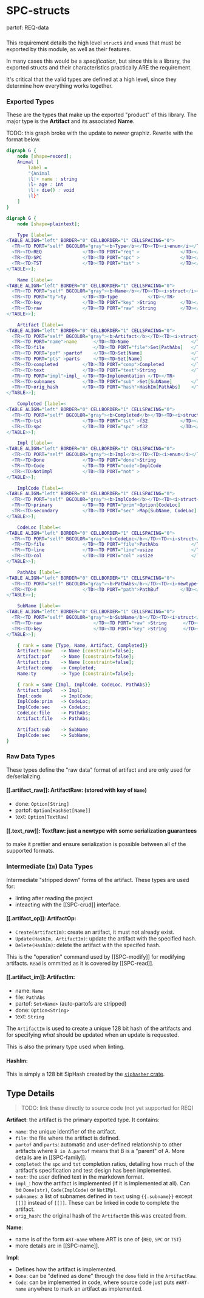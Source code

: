 # SPC-structs
partof: REQ-data
###
This requirement details the high level `struct`s and `enum`s that must be
exported by this module, as well as their features.

In many cases this would be a *specification*, but since this is a library,
the exported structs and their characteristics practically ARE the
requirement.

It's critical that the valid types are defined at a high level, since
they determine how everything works together.

### Exported Types
These are the types that make up the exported "product" of this library. The
major type is the **Artifact** and its associated **Name**.

TODO: this graph broke with the update to newer graphiz. Rewrite with the format below.

```dot
digraph G {
    node [shape=record];
    Animal [
        label =
        "{Animal
        \l|+ name : string
        \l+ age : int
        \l|+ die() : void
        \l}"
    ]
}
```

```dot
digraph G {
    node [shape=plaintext];

    Type [label=<
<TABLE ALIGN="left" BORDER="0" CELLBORDER="1" CELLSPACING="0">
  <TR><TD PORT="self" BGCOLOR="gray"><b>Type</b></TD><TD><i>enum</i></TD></TR>
  <TR><TD>REQ               </TD><TD PORT="req" >               </TD></TR>
  <TR><TD>SPC               </TD><TD PORT="spc" >               </TD></TR>
  <TR><TD>TST               </TD><TD PORT="tst" >               </TD></TR>
</TABLE>>];

    Name [label=<
<TABLE ALIGN="left" BORDER="0" CELLBORDER="1" CELLSPACING="0">
  <TR><TD PORT="self" BGCOLOR="gray"><b>Name</b></TD><TD><i>struct</i></TD></TR>
  <TR><TD PORT="ty">ty      </TD><TD>Type           </TD></TR>
  <TR><TD>key               </TD><TD PORT="key" >String         </TD></TR>
  <TR><TD>raw               </TD><TD PORT="raw" >String         </TD></TR>
</TABLE>>];

    Artifact [label=<
<TABLE ALIGN="left" BORDER="0" CELLBORDER="1" CELLSPACING="0">
  <TR><TD PORT="self" BGCOLOR="gray"><b>Artifact</b></TD><TD><i>struct</i></TD></TR>
  <TR><TD PORT="name">name      </TD><TD>Name                       </TD></TR>
  <TR><TD>file                  </TD><TD PORT="file">Set[PathAbs]   </TD></TR>
  <TR><TD PORT="pof" >partof    </TD><TD>Set[Name]                  </TD></TR>
  <TR><TD PORT="pts" >parts     </TD><TD>Set[Name]                  </TD></TR>
  <TR><TD>completed         </TD><TD PORT="comp">Completed          </TD></TR>
  <TR><TD>text              </TD><TD PORT="text">String             </TD></TR>
  <TR><TD PORT="impl">impl_ </TD><TD>Implementation </TD></TR>
  <TR><TD>subnames          </TD><TD PORT="sub" >Set[SubName]       </TD></TR>
  <TR><TD>orig_hash         </TD><TD PORT="hash">HashIm[PathAbs]    </TD></TR>
</TABLE>>];

    Completed [label=<
<TABLE ALIGN="left" BORDER="0" CELLBORDER="1" CELLSPACING="0">
  <TR><TD PORT="self" BGCOLOR="gray"><b>Completed</b></TD><TD><i>struct</i></TD></TR>
  <TR><TD>tst               </TD><TD PORT="tst" >f32            </TD></TR>
  <TR><TD>spc               </TD><TD PORT="spc" >f32            </TD></TR>
</TABLE>>];

    Impl [label=<
<TABLE ALIGN="left" BORDER="0" CELLBORDER="1" CELLSPACING="0">
  <TR><TD PORT="self" BGCOLOR="gray"><b>Impl</b></TD><TD><i>enum</i></TD></TR>
  <TR><TD>Done              </TD><TD PORT="done">String                 </TD></TR>
  <TR><TD>Code              </TD><TD PORT="code">ImplCode               </TD></TR>
  <TR><TD>NotImpl           </TD><TD PORT="not" >                       </TD></TR>
</TABLE>>];

    ImplCode [label=<
<TABLE ALIGN="left" BORDER="0" CELLBORDER="1" CELLSPACING="0">
  <TR><TD PORT="self" BGCOLOR="gray"><b>ImplCode</b></TD><TD><i>struct</i></TD></TR>
  <TR><TD>primary           </TD><TD PORT="prim">Option[CodeLoc]        </TD></TR>
  <TR><TD>secondary         </TD><TD PORT="sec" >Map[SubName, CodeLoc]  </TD></TR>
</TABLE>>];

    CodeLoc [label=<
<TABLE ALIGN="left" BORDER="0" CELLBORDER="1" CELLSPACING="0">
  <TR><TD PORT="self" BGCOLOR="gray"><b>CodeLoc</b></TD><TD><i>struct</i>  </TD></TR>
  <TR><TD>file              </TD><TD PORT="file">PathAbs            </TD></TR>
  <TR><TD>line              </TD><TD PORT="line">usize              </TD></TR>
  <TR><TD>col               </TD><TD PORT="col" >usize              </TD></TR>
</TABLE>>];

    PathAbs [label=<
<TABLE ALIGN="left" BORDER="0" CELLBORDER="1" CELLSPACING="0">
  <TR><TD PORT="self" BGCOLOR="gray"><b>PathAbs</b></TD><TD><i>newtype</i></TD></TR>
  <TR><TD>0                 </TD><TD PORT="path">PathBuf        </TD></TR>
</TABLE>>];

    SubName [label=<
<TABLE ALIGN="left" BORDER="0" CELLBORDER="1" CELLSPACING="0">
  <TR><TD PORT="self" BGCOLOR="gray"><b>SubName</b></TD><TD><i>struct</i></TD></TR>
  <TR><TD>raw                   </TD><TD PORT="raw" >String      </TD></TR>
  <TR><TD>key                   </TD><TD PORT="key" >String      </TD></TR>
</TABLE>>];

    { rank = same {Type, Name, Artifact, Completed}}
    Artifact:name   -> Name [constraint=false];
    Artifact:pof    -> Name [constraint=false];
    Artifact:pts    -> Name [constraint=false];
    Artifact:comp   -> Completed;
    Name:ty         -> Type [constraint=false];

    { rank = same {Impl, ImplCode, CodeLoc, PathAbs}}
    Artifact:impl   -> Impl;
    Impl:code       -> ImplCode;
    ImplCode:prim   -> CodeLoc;
    ImplCode:sec    -> CodeLoc;
    CodeLoc:file    -> PathAbs;
    Artifact:file   -> PathAbs;

    Artifact:sub    -> SubName
    ImplCode:sec    -> SubName;
}
```

### Raw Data Types
These types define the "raw data" format of artifact and are only used
for de/serializing.

#### [[.artifact_raw]]: ArtifactRaw: (stored with key of `Name`)
- done: `Option[String]`
- partof: `Option[HashSet[Name]]`
- text: `Option[TextRaw]`

#### [[.text_raw]]: TextRaw: just a newtype with some serialization guarantees
to make it prettier and ensure serialization is possible between
all of the supported formats.

### Intermediate (`Im`) Data Types
Intermediate "stripped down" forms of the artifact. These types are used for:
- linting after reading the project
- inteacting with the [[SPC-crud]] interface.

#### [[.artifact_op]]: ArtifactOp:
- `Create(ArtifactIm)`: create an artifact, it must not already exist.
- `Update(HashIm, ArtifactIm)`: update the artifact with the specified hash.
- `Delete(HashIm)`: delete the artifact with the specifed hash.

This is the "operation" command used by [[SPC-modify]] for modifying artifacts.
`Read` is ommitted as it is covered by [[SPC-read]].

#### [[.artifact_im]]: ArtifactIm:
- name: `Name`
- file: `PathAbs`
- partof: `Set<Name>` (auto-partofs are stripped)
- done: `Option<String>`
- text: `String`

The `ArtifactIm` is used to create a unique 128 bit hash of the artifacts and
for specifying *what* should be updated when an update is requested.

This is also the primary type used when linting.

#### HashIm:
This is simply a 128 bit SipHash created by the [`siphasher` crate][1].

[1]: https://doc.servo.org/siphasher/sip128/struct.Hash128.html


## Type Details
> TODO: link these directly to source code (not yet supported for REQ)

**Artifact**: the artifact is the primary exported type. It contains:
  - `name`: the unique identifier of the artifact.
  - `file`: the file where the artifact is defined.
  - `partof` and `parts`: automatic and user-defined relationship to other
    artifacts where `B in A.partof` means that B is a "parent" of A.
    More details are in [[SPC-family]].
  - `completed`: the `spc` and `tst` completion ratios, detailing how much of
    the artifact's specification and test design has been implemented.
  - `text`: the user defined text in the markdown format.
  - `impl_`: how the artifact is implemented (if it is implemented at all). Can
    be `Done(str)`, `Code(ImplCode)` or `NotIMpl`.
  - `subnames`: a list of subnames defined in `text` using `{{.subname}}`
    except `[[]]` instead of `[[]]`. These can be linked in code to complete
    the artifact.
  - `orig_hash`: the original hash of the `ArtifactIm` this was created from.

**Name**:
  - name is of the form `ART-name` where ART is one of {`REQ`, `SPC` or `TST`}
  - more details are in [[SPC-name]].

**Impl**:
  - Defines how the artifact is implemented.
  - `Done`: can be "defined as done" through the `done` field in the
    `ArtifactRaw`.
  - `Code`: can be implemented in code, where source code just puts `#ART-name`
    anywhere to mark an artifact as implemented.
